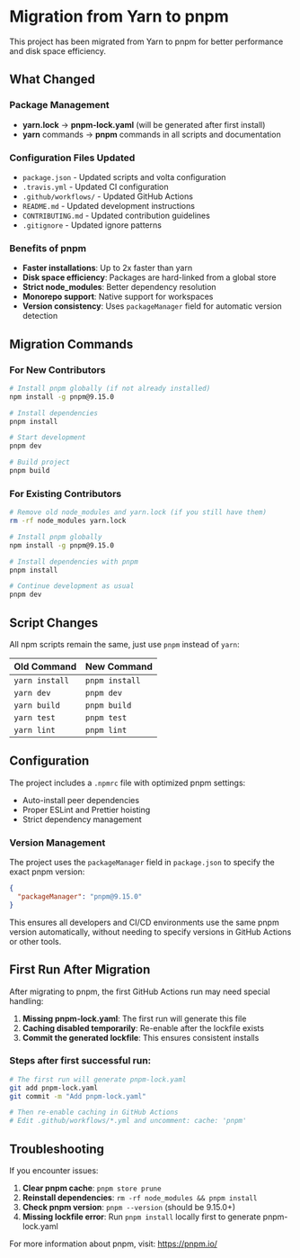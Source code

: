 # Migration from Yarn to pnpm

This project has been migrated from Yarn to pnpm for better performance and disk space efficiency.

## What Changed

### Package Management
- **yarn.lock** → **pnpm-lock.yaml** (will be generated after first install)
- **yarn** commands → **pnpm** commands in all scripts and documentation

### Configuration Files Updated
- `package.json` - Updated scripts and volta configuration
- `.travis.yml` - Updated CI configuration
- `.github/workflows/` - Updated GitHub Actions
- `README.md` - Updated development instructions
- `CONTRIBUTING.md` - Updated contribution guidelines
- `.gitignore` - Updated ignore patterns

### Benefits of pnpm
- **Faster installations**: Up to 2x faster than yarn
- **Disk space efficiency**: Packages are hard-linked from a global store
- **Strict node_modules**: Better dependency resolution
- **Monorepo support**: Native support for workspaces
- **Version consistency**: Uses `packageManager` field for automatic version detection

## Migration Commands

### For New Contributors
```bash
# Install pnpm globally (if not already installed)
npm install -g pnpm@9.15.0

# Install dependencies
pnpm install

# Start development
pnpm dev

# Build project
pnpm build
```

### For Existing Contributors
```bash
# Remove old node_modules and yarn.lock (if you still have them)
rm -rf node_modules yarn.lock

# Install pnpm globally
npm install -g pnpm@9.15.0

# Install dependencies with pnpm
pnpm install

# Continue development as usual
pnpm dev
```

## Script Changes

All npm scripts remain the same, just use `pnpm` instead of `yarn`:

| Old Command | New Command |
|-------------|-------------|
| `yarn install` | `pnpm install` |
| `yarn dev` | `pnpm dev` |
| `yarn build` | `pnpm build` |
| `yarn test` | `pnpm test` |
| `yarn lint` | `pnpm lint` |

## Configuration

The project includes a `.npmrc` file with optimized pnpm settings:
- Auto-install peer dependencies
- Proper ESLint and Prettier hoisting
- Strict dependency management

### Version Management
The project uses the `packageManager` field in `package.json` to specify the exact pnpm version:
```json
{
  "packageManager": "pnpm@9.15.0"
}
```

This ensures all developers and CI/CD environments use the same pnpm version automatically, without needing to specify versions in GitHub Actions or other tools.

## First Run After Migration

After migrating to pnpm, the first GitHub Actions run may need special handling:

1. **Missing pnpm-lock.yaml**: The first run will generate this file
2. **Caching disabled temporarily**: Re-enable after the lockfile exists
3. **Commit the generated lockfile**: This ensures consistent installs

### Steps after first successful run:
```bash
# The first run will generate pnpm-lock.yaml
git add pnpm-lock.yaml
git commit -m "Add pnpm-lock.yaml"

# Then re-enable caching in GitHub Actions
# Edit .github/workflows/*.yml and uncomment: cache: 'pnpm'
```

## Troubleshooting

If you encounter issues:

1. **Clear pnpm cache**: `pnpm store prune`
2. **Reinstall dependencies**: `rm -rf node_modules && pnpm install`
3. **Check pnpm version**: `pnpm --version` (should be 9.15.0+)
4. **Missing lockfile error**: Run `pnpm install` locally first to generate pnpm-lock.yaml

For more information about pnpm, visit: https://pnpm.io/